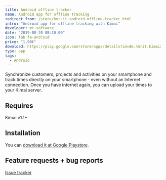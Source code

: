 ```yaml
---
title: Android offline tracker
name: Android app for offline tracking
redirect_from: /store/hmr-it-android-offline-tracker.html
intro: "Android app for offline tracking with Kimai"
developer: mr-software
date: "2019-08-20 08:10:00"
icon: fab fa-android
price: "1,90€"
download: https://play.google.com/store/apps/details?id=de.hmrit.kimai2app
type: app
tags: 
  - Android
---
```


Synchronize customers, projects and activities on your smartphone and 
track times directly on your smartphone - even without an Internet connection. 
Once you have internet again, you can upload your times to your Kimai server.

## Requires

Kimai v1.1+

## Installation

You can [download it at Google Playstore](https://play.google.com/store/apps/details?id=de.hmrit.kimai2app).

## Feature requests + bug reports

[Issue tracker](https://gitlab.com/hmr-it/kimai2plugins/kimai2-offline-tracker-app/issues)
